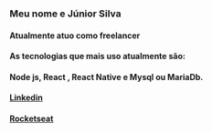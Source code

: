 <h3>Meu nome e Júnior Silva</h3>
<h4>Atualmente atuo como freelancer</h4>
<h4>As tecnologias que mais uso atualmente são:</h4>
<h4>Node js, React , React Native e Mysql ou MariaDb.</h4>
<h4><a href="https://www.linkedin.com/in/junior-silva-7483a2102/">Linkedin</a></h4>
<h4><a href="https://app.rocketseat.com.br/me/junior-silva-1584998136">Rocketseat</a></h4>
